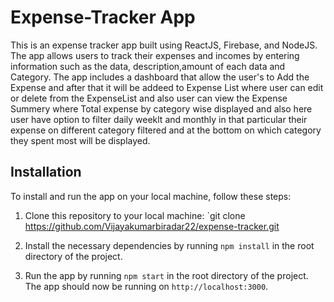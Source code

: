 # Expense-Tracker App

This is an expense tracker app built using ReactJS, Firebase, and NodeJS. The app allows users to track their expenses and incomes by entering information such as the data, description,amount of each data and Category. The app includes a dashboard that allow the user's to Add the Expense and after that it will be addeed to Expense List where user can edit or delete from the ExpenseList and also user can view the Expense Summery where Total expense by category wise displayed and also here user have option to filter daily weeklt and monthly in that particular their expense on different category filtered and at the bottom on which category they spent most will be displayed.

## Installation

To install and run the app on your local machine, follow these steps:

1. Clone this repository to your local machine: `git clone https://github.com/Vijayakumarbiradar22/expense-tracker.git

2. Install the necessary dependencies by running `npm install` in the root directory of the project.
3. Run the app by running `npm start` in the root directory of the project. The app should now be running on `http://localhost:3000`.